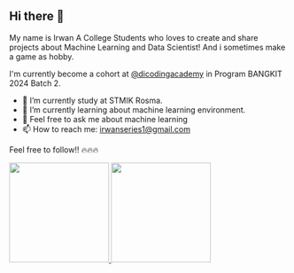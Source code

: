 ## Hi there 👋

My name is Irwan 
A College Students who loves to create and share projects about Machine Learning and Data Scientist! And i sometimes make a game as hobby.

I'm currently become a cohort at <a href="https://github.com/dicodingacademy">@dicodingacademy</a> in Program BANGKIT 2024 Batch 2.

- 🔭 I’m currently study at STMIK Rosma.
- 🌱 I’m currently learning about machine learning environment.
- 💬 Feel free to ask me about machine learning
- 📫 How to reach me: irwanseries1@gmail.com

Feel free to follow!! 🔥🔥🔥

<p align="left">
<a href="https://github.com/irwansyarif">
  <img height="180em" src="https://github-readme-stats-eight-theta.vercel.app/api?username=irwansyarif&show_icons=true&theme=algolia&include_all_commits=true&count_private=true"/>
  <img height="180em" src="https://github-readme-stats-eight-theta.vercel.app/api/top-langs/?username=irwansyarif&layout=compact&theme=algolia"/>
</a>
</p>

